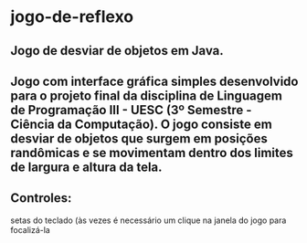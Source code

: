 # jogo-de-reflexo
## Jogo de desviar de objetos em Java.
## Jogo com interface gráfica simples desenvolvido para o projeto final da disciplina de Linguagem de Programação III - UESC (3º Semestre - Ciência da Computação). O jogo consiste em desviar de objetos que surgem em posições randômicas e se movimentam dentro dos limites de largura e altura da tela.
<h2> Controles: </h2> <p> setas do teclado (às vezes é necessário um clique na janela do jogo para focalizá-la</p>
